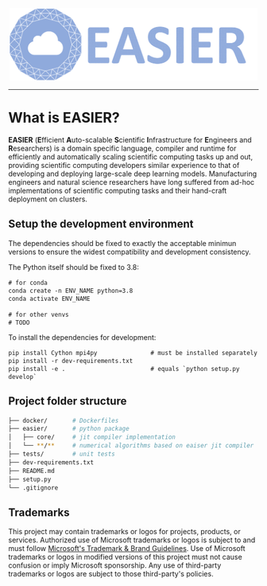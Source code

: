 <div align="center">
  <img width="500px" src="tutorial/logo.png"/>
</div>

---

# What is EASIER?

**EASIER** (**E**fficient **A**uto-scalable **S**cientific **I**nfrastructure for **E**ngineers and **R**esearchers)
is a domain specific language, compiler and runtime for efficiently and automatically scaling scientific computing tasks up and out, providing scientific computing developers similar experience to that of developing and deploying large-scale deep learning models.
Manufacturing engineers and natural science researchers have long suffered from ad-hoc implementations of scientific computing tasks and their hand-craft deployment on clusters.

## Setup the development environment

The dependencies should be fixed to exactly the acceptable minimun versions to
ensure the widest compatibility and development consistency.

The Python itself should be fixed to 3.8:

```shell
# for conda
conda create -n ENV_NAME python=3.8
conda activate ENV_NAME

# for other venvs
# TODO
```

To install the dependencies for development:

```shell
pip install Cython mpi4py               # must be installed separately
pip install -r dev-requirements.txt
pip install -e .                        # equals `python setup.py develop`
```

## Project folder structure
```bash
├── docker/       # Dockerfiles
├── easier/       # python package
│   ├── core/     # jit compiler implementation
│   └── **/**     # numerical algorithms based on eaiser jit compiler
├── tests/        # unit tests
├── dev-requirements.txt
├── README.md
├── setup.py
└── .gitignore
```

## Trademarks

This project may contain trademarks or logos for projects, products, or services. Authorized use of Microsoft
trademarks or logos is subject to and must follow
[Microsoft's Trademark & Brand Guidelines](https://www.microsoft.com/legal/intellectualproperty/trademarks/usage/general).
Use of Microsoft trademarks or logos in modified versions of this project must not cause confusion or imply Microsoft sponsorship.
Any use of third-party trademarks or logos are subject to those third-party's policies.
